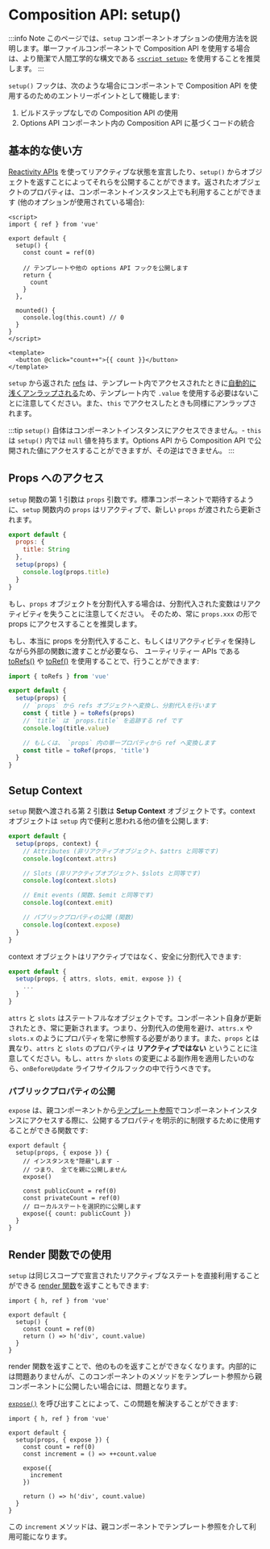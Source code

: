 # Composition API: setup()

:::info Note
このページでは、`setup` コンポーネントオプションの使用方法を説明します。単一ファイルコンポーネントで Composition API を使用する場合は、より簡潔で人間工学的な構文である [`<script setup>`](/api/sfc-script-setup.html) を使用することを推奨します。
:::

`setup()` フックは、次のような場合にコンポーネントで Composition API を使用するのためのエントリーポイントとして機能します:

1. ビルドステップなしでの Composition API の使用
2. Options API コンポーネント内の Composition API に基づくコードの統合

## 基本的な使い方

[Reactivity APIs](./reactivity-core.html) を使ってリアクティブな状態を宣言したり、`setup()` からオブジェクトを返すことによってそれらを公開することができます。返されたオブジェクトのプロパティは、コンポーネントインスタンス上でも利用することができます (他のオプションが使用されている場合):

```vue
<script>
import { ref } from 'vue'

export default {
  setup() {
    const count = ref(0)

    // テンプレートや他の options API フックを公開します
    return {
      count
    }
  },

  mounted() {
    console.log(this.count) // 0
  }
}
</script>

<template>
  <button @click="count++">{{ count }}</button>
</template>
```

`setup` から返された [refs](/api/reactivity-core.html#ref) は、テンプレート内でアクセスされたときに[自動的に浅くアンラップされる](/guide/essentials/reactivity-fundamentals.html#ref-unwrapping-in-templates)ため、テンプレート内で `.value` を使用する必要はないことに注意してください。また、`this` でアクセスしたときも同様にアンラップされます。

:::tip
`setup()` 自体はコンポーネントインスタンスにアクセスできません。- `this` は `setup()` 内では `null` 値を持ちます。Options API から Composition API で公開された値にアクセスすることができますが、その逆はできません。
:::

## Props へのアクセス

`setup` 関数の第 1 引数は `props` 引数です。標準コンポーネントで期待するように、`setup` 関数内の `props` はリアクティブで、新しい `props` が渡されたら更新されます。

```js
export default {
  props: {
    title: String
  },
  setup(props) {
    console.log(props.title)
  }
}
```

もし、`props` オブジェクトを分割代入する場合は、分割代入された変数はリアクティビティを失うことに注意してください。 そのため、常に `props.xxx` の形で props にアクセスすることを推奨します。

もし、本当に props を分割代入すること、もしくはリアクティビティを保持しながら外部の関数に渡すことが必要なら、 ユーティリティー APIs である [toRefs()](./reactivity-utilities.html#torefs) や [toRef()](/api/reactivity-utilities.html#toref) を使用することで、行うことができます:

```js
import { toRefs } from 'vue'

export default {
  setup(props) {
    // `props` から refs オブジェクトへ変換し、分割代入を行います
    const { title } = toRefs(props)
    // `title` は `props.title` を追跡する ref です
    console.log(title.value)

    // もしくは、 `props` 内の単一プロパティから ref へ変換します
    const title = toRef(props, 'title')
  }
}
```

## Setup Context

`setup` 関数へ渡される第 2 引数は **Setup Context** オブジェクトです。context オブジェクトは `setup` 内で便利と思われる他の値を公開します:

```js
export default {
  setup(props, context) {
    // Attributes (非リアクティブオブジェクト、$attrs と同等です)
    console.log(context.attrs)

    // Slots (非リアクティブオブジェクト、$slots と同等です)
    console.log(context.slots)

    // Emit events (関数、$emit と同等です)
    console.log(context.emit)

    // パブリックプロパティの公開 (関数)
    console.log(context.expose)
  }
}
```

context オブジェクトはリアクティブではなく、安全に分割代入できます:

```js
export default {
  setup(props, { attrs, slots, emit, expose }) {
    ...
  }
}
```

`attrs` と `slots` はステートフルなオブジェクトです。コンポーネント自身が更新されたとき、常に更新されます。つまり、分割代入の使用を避け、`attrs.x` や `slots.x` のようにプロパティを常に参照する必要があります。また、`props` とは異なり、`attrs` と `slots` のプロパティは **リアクティブではない** ということに注意してください。もし、`attrs` か `slots` の変更による副作用を適用したいのなら、`onBeforeUpdate` ライフサイクルフックの中で行うべきです。

### パブリックプロパティの公開

`expose` は、親コンポーネントから[テンプレート参照](/guide/essentials/template-refs.html#ref-on-component)でコンポーネントインスタンスにアクセスする際に、公開するプロパティを明示的に制限するために使用することができる関数です:

```js{5,10}
export default {
  setup(props, { expose }) {
    // インスタンスを"隠蔽"します -
    // つまり、 全てを親に公開しません
    expose()

    const publicCount = ref(0)
    const privateCount = ref(0)
    // ローカルステートを選択的に公開します
    expose({ count: publicCount })
  }
}
```

## Render 関数での使用

`setup` は同じスコープで宣言されたリアクティブなステートを直接利用することができる [render 関数](/guide/extras/render-function.html)を返すこともできます:

```js{6}
import { h, ref } from 'vue'

export default {
  setup() {
    const count = ref(0)
    return () => h('div', count.value)
  }
}
```

render 関数を返すことで、他のものを返すことができなくなります。内部的には問題ありませんが、このコンポーネントのメソッドをテンプレート参照から親コンポーネントに公開したい場合には、問題となります。

[`expose()`](#exposing-public-properties) を呼び出すことによって、この問題を解決することができます:

```js{8-10}
import { h, ref } from 'vue'

export default {
  setup(props, { expose }) {
    const count = ref(0)
    const increment = () => ++count.value

    expose({
      increment
    })

    return () => h('div', count.value)
  }
}
```

この `increment` メソッドは、親コンポーネントでテンプレート参照を介して利用可能になります。
